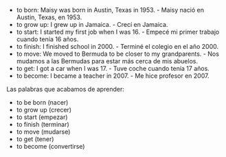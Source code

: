 

- to born: Maisy was born in Austin, Texas in 1953. - Maisy nació en Austin, Texas, en 1953.
- to grow up: I grew up in Jamaica. - Crecí en Jamaica.
- to start: I started my first job when I was 16. - Empecé mi primer trabajo cuando tenía 16 años.
- to finish: I finished school in 2000. - Terminé el colegio en el año 2000.
- to move: We moved to Bermuda to be closer to my grandparents. - Nos mudamos a las Bermudas para estar más cerca de mis abuelos.
- to get: I got a car when I was 17. - Tuve coche cuando tenía 17 años.
- to become: I became a teacher in 2007. - Me hice profesor en 2007.

Las palabras que acabamos de aprender:

- to be born (nacer)
- to grow up (crecer)
- to start (empezar)
- to finish (terminar)
- to move (mudarse)
- to get (tener)
- to become (convertirse)